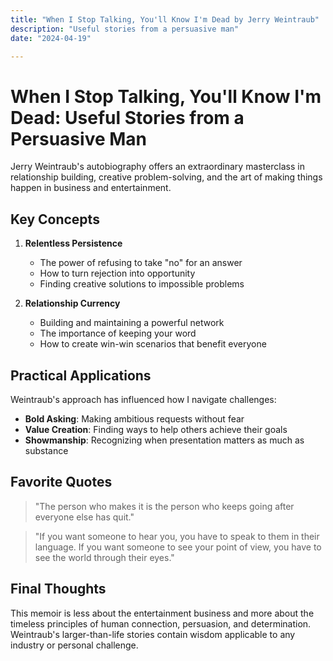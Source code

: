 ```yaml
---
title: "When I Stop Talking, You'll Know I'm Dead by Jerry Weintraub"
description: "Useful stories from a persuasive man"
date: "2024-04-19"

---
```


# When I Stop Talking, You'll Know I'm Dead: Useful Stories from a Persuasive Man

Jerry Weintraub's autobiography offers an extraordinary masterclass in relationship building, creative problem-solving, and the art of making things happen in business and entertainment.

## Key Concepts

1. **Relentless Persistence**
   - The power of refusing to take "no" for an answer
   - How to turn rejection into opportunity
   - Finding creative solutions to impossible problems

2. **Relationship Currency**
   - Building and maintaining a powerful network
   - The importance of keeping your word
   - How to create win-win scenarios that benefit everyone

## Practical Applications

Weintraub's approach has influenced how I navigate challenges:

- **Bold Asking**: Making ambitious requests without fear
- **Value Creation**: Finding ways to help others achieve their goals
- **Showmanship**: Recognizing when presentation matters as much as substance

## Favorite Quotes

> "The person who makes it is the person who keeps going after everyone else has quit."

> "If you want someone to hear you, you have to speak to them in their language. If you want someone to see your point of view, you have to see the world through their eyes."

## Final Thoughts

This memoir is less about the entertainment business and more about the timeless principles of human connection, persuasion, and determination. Weintraub's larger-than-life stories contain wisdom applicable to any industry or personal challenge. 
